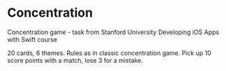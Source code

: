 # Concentration
Concentration game - task from Stanford University Developing iOS Apps with Swift course

20 cards, 6 themes. Rules as in classic concentration game. Pick up 10 score points with a match, lose 3 for a mistake.
